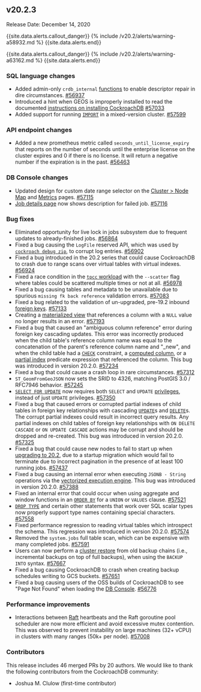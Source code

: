 ## v20.2.3

Release Date: December 14, 2020

{{site.data.alerts.callout_danger}}
{% include /v20.2/alerts/warning-a58932.md %}
{{site.data.alerts.end}}

{{site.data.alerts.callout_danger}}
{% include /v20.2/alerts/warning-a63162.md %}
{{site.data.alerts.end}}

<h3 id="v20-2-3-sql-language-changes">SQL language changes</h3>

- Added admin-only `crdb_internal` [functions](https://www.cockroachlabs.com/docs/v20.2/functions-and-operators) to enable descriptor repair in dire circumstances. [#56937][#56937]
- Introduced a hint when GEOS is improperly installed to read the documented [instructions on installing CockroachDB](https://www.cockroachlabs.com/docs/v20.2/install-cockroachdb) [#57033][#57033]
- Added support for running [`IMPORT`](https://www.cockroachlabs.com/docs/v20.2/import) in a mixed-version cluster. [#57599][#57599]

<h3 id="v20-2-3-api-endpoint-changes">API endpoint changes</h3>

- Added a new prometheus metric called `seconds_until_license_expiry` that reports on the number of seconds until the enterprise license on the cluster expires and 0 if there is no license. It will return a negative number if the expiration is in the past. [#56463][#56463]

<h3 id="v20-2-3-db-console-changes">DB Console changes</h3>

- Updated design for custom date range selector on the [Cluster > Node Map](https://www.cockroachlabs.com/docs/v20.2/ui-cluster-overview-page#node-map-enterprise) and [Metrics](https://www.cockroachlabs.com/docs/v20.2/ui-overview-dashboard) pages. [#57115][#57115]
- [Job details page](https://www.cockroachlabs.com/docs/v20.2/ui-jobs-page) now shows description for failed job. [#57116][#57116]

<h3 id="v20-2-3-bug-fixes">Bug fixes</h3>

- Eliminated opportunity for live lock in jobs subsystem due to frequent updates to already-finished jobs. [#56864][#56864]
- Fixed a bug causing the `LogFile` reserved API, which was used by [`cockroach debug zip`](https://www.cockroachlabs.com/docs/v20.2/cockroach-debug-zip), to corrupt log entries. [#56902][#56902]
- Fixed a bug introduced in the 20.2 series that could cause CockroachDB to crash due to range scans over virtual tables with virtual indexes. [#56924][#56924]
- Fixed a race condition in the [`tpcc` workload](https://www.cockroachlabs.com/docs/v20.2/cockroach-workload) with the `--scatter` flag where tables could be scattered multiple times or not at all. [#56978][#56978]
- Fixed a bug causing tables and metadata to be unavailable due to spurious `missing fk back reference` validation errors. [#57083][#57083]
- Fixed a bug related to the validation of un-upgraded, pre-19.2 inbound [foreign keys](https://www.cockroachlabs.com/docs/v20.2/foreign-key). [#57133][#57133]
- Creating a [materialized view](https://www.cockroachlabs.com/docs/v20.2/views) that references a column with a `NULL` value no longer results in an error. [#57193][#57193]
- Fixed a bug that caused an "ambiguous column reference" error during foreign key cascading updates. This error was incorrectly produced when the child table's reference column name was equal to the concatenation of the parent's reference column name and "_new", and when the child table had a [`CHECK`](https://www.cockroachlabs.com/docs/v20.2/check) constraint, a [computed column](https://www.cockroachlabs.com/docs/v20.2/computed-columns), or a [partial index](https://www.cockroachlabs.com/docs/v20.2/partial-indexes) predicate expression that referenced the column. This bug was introduced in version 20.2.0. [#57234][#57234]
- Fixed a bug that could cause a crash loop in rare circumstances. [#57312][#57312]
- `ST_GeomFromGeoJSON` now sets the SRID to 4326, matching PostGIS 3.0 / RFC7946 behavior. [#57245][#57245]
- [`SELECT FOR UPDATE`](https://www.cockroachlabs.com/docs/v20.2/select-for-update) now requires both `SELECT` and `UPDATE` [privileges](https://www.cockroachlabs.com/docs/v20.2/authorization), instead of just `UPDATE` privileges. [#57350][#57350]
- Fixed a bug that caused errors or corrupted partial indexes of child tables in foreign key relationships with cascading [`UPDATE`](https://www.cockroachlabs.com/docs/v20.2/update)s and [`DELETE`](https://www.cockroachlabs.com/docs/v20.2/delete)s. The corrupt partial indexes could result in incorrect query results. Any partial indexes on child tables of foreign key relationships with `ON DELETE CASCADE` or `ON UPDATE CASCADE` actions may be corrupt and should be dropped and re-created. This bug was introduced in version 20.2.0. [#57325][#57325]
- Fixed a bug that could cause new nodes to fail to start up when [upgrading to 20.2](https://www.cockroachlabs.com/docs/v20.2/upgrade-cockroach-version), due to a startup migration which would fail to terminate due to incorrect pagination in the presence of at least 100 running jobs. [#57437][#57437]
- Fixed a bug causing an internal error when executing `JSONB - String` operations via the [vectorized execution engine](https://www.cockroachlabs.com/docs/v20.2/vectorized-execution). This bug was introduced in version 20.2.0. [#57388][#57388]
- Fixed an internal error that could occur when using aggregate and window functions in an [`ORDER BY`](https://www.cockroachlabs.com/docs/v20.2/order-by) for a `UNION` or `VALUES` clause. [#57521][#57521]
- [`DROP TYPE`](https://www.cockroachlabs.com/docs/v20.2/drop-type) and certain other statements that work over SQL scalar types now properly support type names containing special characters. [#57558][#57558]
- Fixed performance regression to reading virtual tables which introspect the schema. This regression was introduced in version 20.2.0. [#57574][#57574]
- Removed the `system.jobs` full table scan, which can be expensive with many completed jobs. [#57591][#57591]
- Users can now perform a [cluster restore](https://www.cockroachlabs.com/docs/v20.2/restore) from old backup chains (i.e., incremental backups on top of full backups), when using the `BACKUP INTO` syntax. [#57667][#57667]
- Fixed a bug causing CockroachDB to crash when creating backup schedules writing to GCS buckets. [#57651][#57651]
- Fixed a bug causing users of the OSS builds of CockroachDB to see "Page Not Found" when loading the [DB Console](https://www.cockroachlabs.com/docs/v20.2/ui-overview). [#56776][#56776]

<h3 id="v20-2-3-performance-improvements">Performance improvements</h3>

- Interactions between [Raft](https://www.cockroachlabs.com/docs/v20.2/architecture/replication-layer) heartbeats and the Raft goroutine pool scheduler are now more efficient and avoid excessive mutex contention. This was observed to prevent instability on large machines (32+ vCPU) in clusters with many ranges (50k+ per node). [#57008][#57008]

<div class="release-note-contributors" markdown="1">

<h3 id="v20-2-3-contributors">Contributors</h3>

This release includes 46 merged PRs by 20 authors.
We would like to thank the following contributors from the CockroachDB community:

- Joshua M. Clulow (first-time contributor)

</div>

[#56443]: https://github.com/cockroachdb/cockroach/pull/56443
[#56463]: https://github.com/cockroachdb/cockroach/pull/56463
[#56776]: https://github.com/cockroachdb/cockroach/pull/56776
[#56864]: https://github.com/cockroachdb/cockroach/pull/56864
[#56902]: https://github.com/cockroachdb/cockroach/pull/56902
[#56924]: https://github.com/cockroachdb/cockroach/pull/56924
[#56937]: https://github.com/cockroachdb/cockroach/pull/56937
[#56978]: https://github.com/cockroachdb/cockroach/pull/56978
[#57008]: https://github.com/cockroachdb/cockroach/pull/57008
[#57033]: https://github.com/cockroachdb/cockroach/pull/57033
[#57083]: https://github.com/cockroachdb/cockroach/pull/57083
[#57115]: https://github.com/cockroachdb/cockroach/pull/57115
[#57116]: https://github.com/cockroachdb/cockroach/pull/57116
[#57133]: https://github.com/cockroachdb/cockroach/pull/57133
[#57193]: https://github.com/cockroachdb/cockroach/pull/57193
[#57234]: https://github.com/cockroachdb/cockroach/pull/57234
[#57245]: https://github.com/cockroachdb/cockroach/pull/57245
[#57312]: https://github.com/cockroachdb/cockroach/pull/57312
[#57325]: https://github.com/cockroachdb/cockroach/pull/57325
[#57350]: https://github.com/cockroachdb/cockroach/pull/57350
[#57388]: https://github.com/cockroachdb/cockroach/pull/57388
[#57437]: https://github.com/cockroachdb/cockroach/pull/57437
[#57484]: https://github.com/cockroachdb/cockroach/pull/57484
[#57521]: https://github.com/cockroachdb/cockroach/pull/57521
[#57558]: https://github.com/cockroachdb/cockroach/pull/57558
[#57574]: https://github.com/cockroachdb/cockroach/pull/57574
[#57591]: https://github.com/cockroachdb/cockroach/pull/57591
[#57599]: https://github.com/cockroachdb/cockroach/pull/57599
[#57651]: https://github.com/cockroachdb/cockroach/pull/57651
[#57667]: https://github.com/cockroachdb/cockroach/pull/57667
